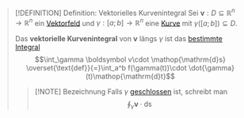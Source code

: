 >[!DEFINITION] Definition: Vektorielles Kurvenintegral
>Sei $\boldsymbol{v}: D\subseteq\mathbb{R}^n\to\mathbb{R}^n$ ein [Vektorfeld](../Vektorfeld.md) und $\gamma: [a;b]\to\mathbb{R}^n$ eine [Kurve](../../Kurven/Kurve.md) mit $\gamma([a;b])\subseteq D$.
>
>Das **vektorielle Kurvenintegral** von $\boldsymbol{v}$ längs $\gamma$ ist das [bestimmte Integral](../../../../Eindimensionale%20Analysis/Integration/Bestimmte%20Integrale/Bestimmtes%20(Riemann-)Integral.md)
>$$\int_\gamma \boldsymbol v\cdot \mathop{\mathrm{d}s} \overset{\text{def}}{=}\int_a^b f(\gamma(t))\cdot \dot{\gamma}(t)\mathop{\mathrm{d}t}$$
>>[!NOTE] Bezeichnung
>>Falls $\gamma$ [geschlossen](../../Kurven/Geschlossene%20Kurve.md) ist, schreibt man
>>$$\oint_\gamma \boldsymbol{v} \cdot \mathop{\mathrm{d}s}$$